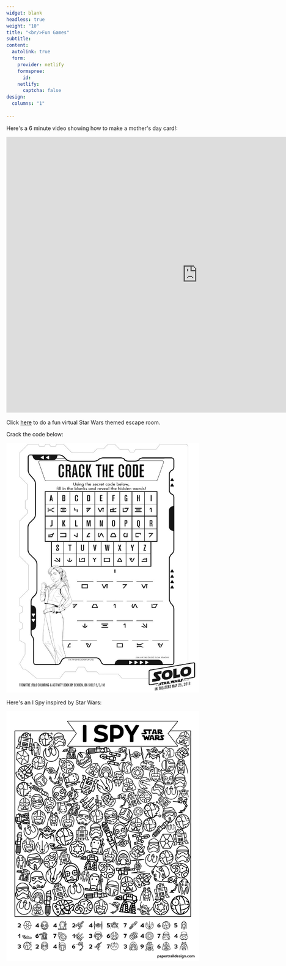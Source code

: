 ```yaml
---
widget: blank
headless: true
weight: "10"
title: "<br/>Fun Games"
subtitle: 
content:
  autolink: true
  form:
    provider: netlify
    formspree:
      id: 
    netlify:
      captcha: false
design:
  columns: "1"

---
```

<link href="game.css" rel="stylesheet" type="text/css" />
<div class="games">
    <p>Here's a 6 minute video showing how to make a mother's day card!:</p>
</div>
<div class="games">
    <p style="text-align: center;">
        <iframe width="1000" height="720" src="https://www.youtube.com/embed/aC-4qEbgrCQ" title="YouTube video player" frameborder="0" allow="accelerometer; autoplay; clipboard-write; encrypted-media; gyroscope; picture-in-picture" allowfullscreen></iframe>
    </p>
</div>
<div class="games">
    <p>Click <a href="https://docs.google.com/forms/d/e/1FAIpQLSdhXgA8kzr8Mhho5KxDAkBvgObgeYVlcUoOn_LKnnBWefOJTw/viewform" target="_blank" style="color:black">here</a> to do a fun virtual Star Wars themed escape room.</p>
    <p> Crack the code below:</p>
    <img src = StarWarsGame.png/>
    <p>Here's an I Spy inspired by Star Wars:</p>
    <img src = ISpyStarWars.jpeg/>
</div>
